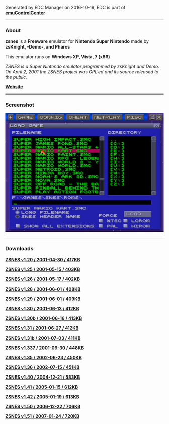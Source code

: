Generated by EDC Manager on 2016-10-19, EDC is part of [**emuControlCenter**](https://github.com/PhoenixInteractiveNL/emuControlCenter/wiki)
***
### About
**zsnes** is a **Freeware** emulator for **Nintendo Super Nintendo** made by **zsKnight, -Demo-, and Pharos**

This emulator runs on **Windows XP, Vista, 7 (x86)**

_ZSNES is a Super Nintendo emulator programmed by zsKnight and _Demo_. On April 2, 2001 the ZSNES project was GPL'ed and its source released to the public._

[**Website**](http://www.zsnes.com/)
***
### Screenshot
![](https://raw.githubusercontent.com/PhoenixInteractiveNL/edc-masterhook/master/downloadhooks/zsnes/zsnes_screen.jpg)
***
### Downloads
[**ZSNES v1.20 / 2001-04-30 / 417KB**](https://github.com/PhoenixInteractiveNL/edc-repo0001/raw/master/zsnes/1.20.7z)

[**ZSNES v1.25 / 2001-05-15 / 403KB**](https://github.com/PhoenixInteractiveNL/edc-repo0001/raw/master/zsnes/1.25.7z)

[**ZSNES v1.26 / 2001-05-17 / 402KB**](https://github.com/PhoenixInteractiveNL/edc-repo0001/raw/master/zsnes/1.26.7z)

[**ZSNES v1.28 / 2001-06-01 / 408KB**](https://github.com/PhoenixInteractiveNL/edc-repo0001/raw/master/zsnes/1.28.7z)

[**ZSNES v1.29 / 2001-06-01 / 409KB**](https://github.com/PhoenixInteractiveNL/edc-repo0001/raw/master/zsnes/1.29.7z)

[**ZSNES v1.30 / 2001-06-13 / 412KB**](https://github.com/PhoenixInteractiveNL/edc-repo0001/raw/master/zsnes/1.30.7z)

[**ZSNES v1.30b / 2001-06-16 / 413KB**](https://github.com/PhoenixInteractiveNL/edc-repo0001/raw/master/zsnes/1.30b.7z)

[**ZSNES v1.31 / 2001-06-27 / 412KB**](https://github.com/PhoenixInteractiveNL/edc-repo0001/raw/master/zsnes/1.31.7z)

[**ZSNES v1.31b / 2001-07-03 / 411KB**](https://github.com/PhoenixInteractiveNL/edc-repo0001/raw/master/zsnes/1.31b.7z)

[**ZSNES v1.337 / 2001-09-30 / 448KB**](https://github.com/PhoenixInteractiveNL/edc-repo0001/raw/master/zsnes/1.337.7z)

[**ZSNES v1.35 / 2002-06-23 / 450KB**](https://github.com/PhoenixInteractiveNL/edc-repo0001/raw/master/zsnes/1.35.7z)

[**ZSNES v1.36 / 2002-07-15 / 451KB**](https://github.com/PhoenixInteractiveNL/edc-repo0001/raw/master/zsnes/1.36.7z)

[**ZSNES v1.40 / 2004-12-21 / 583KB**](https://github.com/PhoenixInteractiveNL/edc-repo0001/raw/master/zsnes/1.40.7z)

[**ZSNES v1.41 / 2005-01-15 / 612KB**](https://github.com/PhoenixInteractiveNL/edc-repo0001/raw/master/zsnes/1.41.7z)

[**ZSNES v1.42 / 2005-01-19 / 613KB**](https://github.com/PhoenixInteractiveNL/edc-repo0001/raw/master/zsnes/1.42.7z)

[**ZSNES v1.50 / 2006-12-22 / 706KB**](https://github.com/PhoenixInteractiveNL/edc-repo0001/raw/master/zsnes/1.50.7z)

[**ZSNES v1.51 / 2007-01-24 / 720KB**](https://github.com/PhoenixInteractiveNL/edc-repo0001/raw/master/zsnes/1.51.7z)

